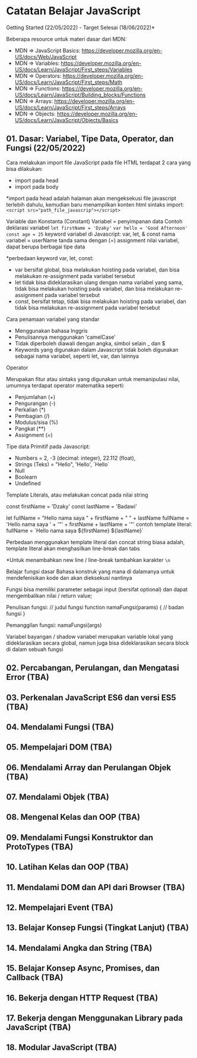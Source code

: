 # Catatan Belajar JavaScript

Getting Started (22/05/2022) - Target Selesai (18/06/2022)\*

Beberapa resource untuk materi dasar dari MDN:

- MDN => JavaScript Basics: <https://developer.mozilla.org/en-US/docs/Web/JavaScript>
- MDN => Variables: <https://developer.mozilla.org/en-US/docs/Learn/JavaScript/First_steps/Variables>
- MDN => Operators: <https://developer.mozilla.org/en-US/docs/Learn/JavaScript/First_steps/Math>
- MDN => Functions: <https://developer.mozilla.org/en-US/docs/Learn/JavaScript/Building_blocks/Functions>
- MDN => Arrays: <https://developer.mozilla.org/en-US/docs/Learn/JavaScript/First_steps/Arrays>
- MDN => Objects: <https://developer.mozilla.org/en-US/docs/Learn/JavaScript/Objects/Basics>

## 01. Dasar: Variabel, Tipe Data, Operator, dan Fungsi (22/05/2022)

Cara melakukan import file JavaScript pada file HTML terdapat 2 cara yang bisa dilakukan:

- import pada head
- import pada body

\*import pada head adalah halaman akan mengeksekusi file javascript terlebih dahulu, kemudian baru menampilkan konten html
sintaks import: `<script src="path_file_javascrip"></script>`

Variable dan Konstanta (Constant)
Variabel = penyimpanan data
Contoh deklarasi variabel
`let firstName = 'Dzaky'`
`var hello = 'Good Afternoon'`
`const age = 25`
keyword variabel di Javascript: var, let, & const
nama variabel = userName
tanda sama dengan (=) assignment
nilai variabel, dapat berupa berbagai tipe data

\*perbedaan keyword var, let, const:

- var bersifat global, bisa melakukan hoisting pada variabel, dan bisa melakukan re-assignment pada variabel tersebut
- let tidak bisa dideklarasikan ulang dengan nama variabel yang sama, tidak bisa melakukan hoisting pada variabel, dan bisa melakukan re-assignment pada variabel tersebut
- const, bersifat tetap, tidak bisa melakukan hoisting pada variabel, dan tidak bisa melakukan re-assignment pada variabel tersebut

Cara penamaan variabel yang standar

- Menggunakan bahasa Inggris
- Penulisannya menggunakan 'camelCase'
- Tidak diperboleh diawali dengan angka, simbol selain _ dan $
- Keywords yang digunakan dalam Javascript tidak boleh digunakan sebagai nama variabel, seperti let, var, dan lainnya

Operator

Merupakan fitur atau sintaks yang digunakan untuk memanipulasi nilai, umumnya terdapat operator matematika seperti:

- Penjumlahan (+)
- Pengurangan (-)
- Perkalian (*)
- Pembagian (/)
- Modulus/sisa (%)
- Pangkat (**)
- Assignment (=)

Tipe data Primitif pada Javascript:

- Numbers = 2, -3 (decimal: integer), 22.112 (float),
- Strings (Teks) = "Hello", 'Hello', \`Hello`
- Null
- Boolearn
- Undefined

Template Literals, atau melakukan concat pada nilai string

const firstName = 'Dzaky'
const lastName = 'Badawi'

let fullName = "Hello nama saya " + firstName + " " + lastName
fullName = 'Hello nama saya ' + '"' + firstName + lastName + '"'
contoh template literal:
fullName = \`Hello nama saya ${firstName} ${lastName}`

Perbedaan menggunakan template literal dan concat string biasa adalah, template literal akan menghasilkan line-break dan tabs

\*Untuk menambahkan new line / line-break tambahkan karakter `\n`

Belajar fungsi dasar
Bahasa konstruk yang mana di dalamanya untuk mendefenisikan kode dan akan dieksekusi nantinya

Fungsi bisa memiliki parameter sebagai input (bersifat optional) dan dapat mengembalikan nilai / return value;

Penulisan fungsi:
// judul fungsi
function namaFungsi(params) {
    // badan fungsi
}

Pemanggilan fungsi:
namaFungsi(args)

Variabel bayangan / shadow variabel merupakan variable lokal yang dideklarasikan secara global, namun juga bisa dideklarasikan secara block di dalam sebuah fungsi

## 02. Percabangan, Perulangan, dan Mengatasi Error (TBA)

## 03. Perkenalan JavaScript ES6 dan versi ES5 (TBA)

## 04. Mendalami Fungsi (TBA)

## 05. Mempelajari DOM (TBA)

## 06. Mendalami Array dan Perulangan Objek (TBA)

## 07. Mendalami Objek (TBA)

## 08. Mengenal Kelas dan OOP (TBA)

## 09. Mendalami Fungsi Konstruktor dan ProtoTypes (TBA)

## 10. Latihan Kelas dan OOP (TBA)

## 11. Mendalami DOM dan API dari Browser (TBA)

## 12. Mempelajari Event (TBA)

## 13. Belajar Konsep Fungsi (Tingkat Lanjut) (TBA)

## 14. Mendalami Angka dan String (TBA)

## 15. Belajar Konsep Async, Promises, dan Callback (TBA)

## 16. Bekerja dengan HTTP Request (TBA)

## 17. Bekerja dengan Menggunakan Library pada JavaScript (TBA)

## 18. Modular JavaScript (TBA)
